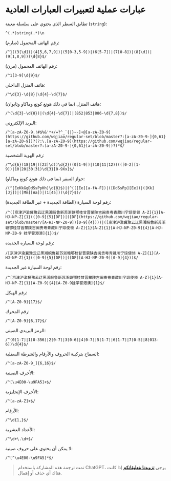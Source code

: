 # عبارات عملية لتعبيرات العبارات العادية

تطابق السطر الذي يحتوي على سلسلة معينة (`string`):

```
^(.*)string(.*)\n
```

رقم الهاتف المحمول (صارم):

```
/^1((3[\d])|(4[5,6,7,9])|(5[0-3,5-9])|(6[5-7])|(7[0-8])|(8[\d])|(9[1,8,9]))\d{8}$/
```

رقم الهاتف المحمول (مرن):

```
/^1[3-9]\d{9}$/
```

هاتف المنزل الداخلي:

```
/^\d{3}-\d{8}|\d{4}-\d{7}$/
```

هاتف المنزل (بما في ذلك هونغ كونغ وماكاو وتايوان):

```
/^(\d{3}-\d{8})|(\d{4}-\d{7})|(852|853|886-\d{7,8})$/
```

البريد الإلكتروني:

```
/^[a-zA-Z0-9.!#$%&'*+/=?^_`{|}~-]+@[a-zA-Z0-9](https://github.com/wqjiao/regular-set/blob/master?:[a-zA-Z0-9-]{0,61}[a-zA-Z0-9])?(?:\.[a-zA-Z0-9](https://github.com/wqjiao/regular-set/blob/master?:[a-zA-Z0-9-]{0,61}[a-zA-Z0-9])?)*$/
```

رقم الهوية الشخصية:

```
/^\d{6}(18|19|([23]\d))\d{2}((0[1-9])|(10|11|12))(([0-2][1-9])|10|20|30|31)\d{3}[0-9Xx]$/
```

جواز السفر (بما في ذلك هونغ كونغ وماكاو):

```
/(^[EeKkGgDdSsPpHh]\d{8}$)|(^(([Ee][a-fA-F])|([DdSsPp][Ee])|([Kk][Jj])|([Mm][Aa])|(1[45]))\d{7}$)/
```

رقم لوحة السيارة (الطاقة الجديدة + غير الطاقة الجديدة):

```
/^([京津沪渝冀豫云辽黑湘皖鲁新苏浙赣鄂桂甘晋蒙陕吉闽贵粤青藏川宁琼使领 A-Z]{1}[A-HJ-NP-Z]{1}(([0-9]{5}[DF])|([DF](https://github.com/wqjiao/regular-set/blob/master/[A-HJ-NP-Z0-9])[0-9]{4})))|([京津沪渝冀豫云辽黑湘皖鲁新苏浙赣鄂桂甘晋蒙陕吉闽贵粤青藏川宁琼使领 A-Z]{1}[A-Z]{1}[A-HJ-NP-Z0-9]{4}[A-HJ-NP-Z0-9 挂学警港澳]{1})$/
```

رقم لوحة السيارة الجديدة:

```
/[京津沪渝冀豫云辽黑湘皖鲁新苏浙赣鄂桂甘晋蒙陕吉闽贵粤青藏川宁琼使领 A-Z]{1}[A-HJ-NP-Z]{1}(([0-9]{5}[DF])|([DF][A-HJ-NP-Z0-9][0-9]{4}))$/
```

رقم لوحة السيارة غير الجديدة:

```
/^[京津沪渝冀豫云辽黑湘皖鲁新苏浙赣鄂桂甘晋蒙陕吉闽贵粤青藏川宁琼使领 A-Z]{1}[A-HJ-NP-Z]{1}[A-Z0-9]{4}[A-Z0-9挂学警港澳]{1}$/
```

رقم الهيكل:

```
/^[A-Z0-9]{17}$/
```

رقم المحرك:

```
/^[A-Z0-9]{6,17}$/
```

الرمز البريدي الصيني:

```
/^(0[1-7]|1[0-356]|2[0-7]|3[0-6]|4[0-7]|5[1-7]|6[1-7]|7[0-5]|8[013-6])\d{4}$/
```

السماح بتركيبة الحروف والأرقام والشرطة السفلية:

```
/^[a-zA-Z0-9_]{6,16}$/
```

الأحرف الصينية:

```
/^[\u4E00-\u9FA5]+$/
```

الأحرف الإنجليزية:

```
/^[a-zA-Z]+$/
```

الأرقام:

```
/^\d{1,}$/
```

الأعداد العشرية:

```
/^\d+\.\d+$/
```

لا يمكن أن يحتوي على حروف صينية:

```
/^[^\u4E00-\u9FA5]*$/
```

> تمت ترجمة هذه المشاركة باستخدام ChatGPT، يرجى [**تزويدنا بتعليقاتكم**](https://github.com/linyuxuanlin/Wiki_MkDocs/issues/new) إذا كانت هناك أي حذف أو إهمال.